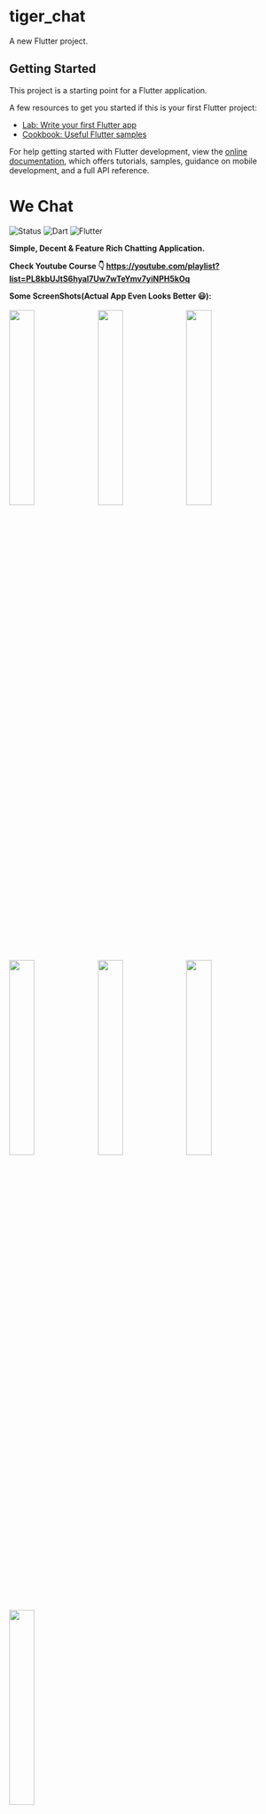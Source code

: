 # tiger_chat

A new Flutter project.

## Getting Started

This project is a starting point for a Flutter application.

A few resources to get you started if this is your first Flutter project:

- [Lab: Write your first Flutter app](https://docs.flutter.dev/get-started/codelab)
- [Cookbook: Useful Flutter samples](https://docs.flutter.dev/cookbook)

For help getting started with Flutter development, view the
[online documentation](https://docs.flutter.dev/), which offers tutorials,
samples, guidance on mobile development, and a full API reference.


# We Chat
![Status](https://img.shields.io/badge/Status-Active-brightgreen)
![Dart](https://img.shields.io/badge/dart-100%25-brightgreen)
![Flutter](https://img.shields.io/badge/Flutter-Cross%20Platform-blue)

<b>Simple, Decent & Feature Rich Chatting Application.</b></br>

<b>Check Youtube Course 👇<b>
https://youtube.com/playlist?list=PL8kbUJtS6hyal7Uw7wTeYmv7yiNPH5kOq

<b>Some ScreenShots(Actual App Even Looks Better 😃):</b></br><br>
<kbd>
<img src="https://github.com/HarshAndroid/we_chat/blob/master/screenshots/8.png" width=30% height=30%/>
<img src="https://github.com/HarshAndroid/we_chat/blob/master/screenshots/2.png" width=30% height=30%/>
<img src="https://github.com/HarshAndroid/we_chat/blob/master/screenshots/3.png" width=30% height=30%/>
<img src="https://github.com/HarshAndroid/we_chat/blob/master/screenshots/4.png" width=30% height=30%/>
<img src="https://github.com/HarshAndroid/we_chat/blob/master/screenshots/5.png" width=30% height=30%/>
<img src="https://github.com/HarshAndroid/we_chat/blob/master/screenshots/6.png" width=30% height=30%/>
<img src="https://github.com/HarshAndroid/we_chat/blob/master/screenshots/7.png" width=30% height=30%/>
</kbd>
<br>
<br>
  
 <b>Features👇 : </b>
<ul>
<li>Show only known users or contacts
<li>Real-Time Messaging (With Firebase)
<li>Google Sign-In (No account or mobile number needed)
<li>Adding Users using Email Id
<li>Simple User Profile (with Photo, About, Last-seen, Created-at)
<li>Message Read Status
<li>Message Delete & Edit Feature
<li>Message Notification (Push Notification)
<li>Decent UI with New Material Widgets
<li>And Much More....
</ul>
  
<b>Watch Full Playlist on Youtube:</b>
  https://youtube.com/playlist?list=PL8kbUJtS6hyal7Uw7wTeYmv7yiNPH5kOq
  <br>
<!--  <b>Note:</b> This Project is Much More Improved (i.e. Contains New Features) & Optimized than Youtube Course Project. -->
For Feedback or Suggestions Mail Me At rajpurohitharsh2020@gmail.com 🙂













<!-- PROJECT LOGO -->
<br />
<p align="center">
  <h1 align="center">Tiger Chat ⭐️</h1>
  <p align="center">
    A digital diary that can help you in keeping track of your mood and productivity throughout the month. Mood tracker is a good way to see how you are mostly feeling. And it helped me a lot to realise how my general mood is and to improve it. Cause I was feeling down two years ago so now when I look at my mood board it looks much nicer.
    <br />
    <br />
    <a href="">About Me</a>
    ·
    <a href="https://github.com/DEVAAMSB/TigerChat/issues">Report Bug</a>
    ·
    <a href="https://github.com/DEVAAMSB/TigerChat/issues">Request Feature</a>
  </p>
</p>


[![Twitter Follow](https://img.shields.io/twitter/follow/hashirshoaeb?color=ffcc66&logo=twitter&logoColor=ffffff&style=for-the-badge)](https://twitter.com/DevAAMSB)
[![GitHub license](https://img.shields.io/github/license/hashirshoaeb/star_book?style=for-the-badge)](https://github.com//TigerChat/blob/master/LICENSE)
[![Flutter Version](https://img.shields.io/static/v1?label=Flutter&message=3.10.1&color=ffcc66&style=for-the-badge)](https://flutter.dev/docs/development/tools/sdk/releases)


## 📝 About the App

**“Tiger Chat”** is a digital diary, and a mood tracking app. The user will be able to rate his mood for each day and write a short story for him, like how his day was. Color is given to each mood, let’s say, green for a happy mood, red for angry and yellow for a sad mood. The statistics of users will be visualized in a methodical structure. For this the app will form a graph, calendar, each date box is colored with the color of users' aura lets say green for positive spirits. StarBook will cooperate with users to boost their positive energy and train healthy thinking, correspondingly moving towards calmer and patient personality. StarBook will use positive psychology and cognitive behavioral therapy for you to better understand yourself, overcoming stress, anxiety, and depressions. The app is all in all focused to give personalized experience to every individual user, increasing their productivity, objectivity, and emotional health.


## Getting Started

To get a local copy up and running follow these simple example steps.

Prerequisite: https://flutter.dev/docs/get-started/install

1. To get started, fork this repository to your GitHub account.

2. Clone the repo.
    ```sh
     git clone https://github.com/<your-username>/TigerChat.git
    ```
3. Install packages.
    ```sh
     flutter pub get
    ```
4. Run project.
    ```sh
     flutter run --dart-define=flavor=dev
    ```

## 🤝 Contributing

Are you interested in building and contributing to this awesome app? Contributions are what make the open source community such an amazing place to be learn, inspire, and create. Any contributions you make are greatly appreciated. To pick something for contribution refer [TigerChat](https://github.com/users/DEVAAMSB/projects/1). For more, refer [CONTRIBUTING.md](CONTRIBUTING.md)

1. Fork the Project
2. Create your Feature Branch (`git checkout -b feature/AmazingFeature`)
3. Commit your Changes (`git commit -m 'Add some AmazingFeature'`)
4. Push to the Branch (`git push origin feature/AmazingFeature`)
5. Open a Pull Request

## License

Distributed under the GPL License. See `LICENSE` for more information.
